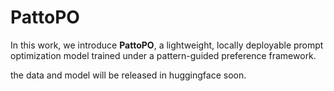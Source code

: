 # PattoPO
In this work, we introduce **PattoPO**, a lightweight, locally deployable prompt optimization model trained under a pattern-guided preference framework. 

the data and model will be released in huggingface soon.
